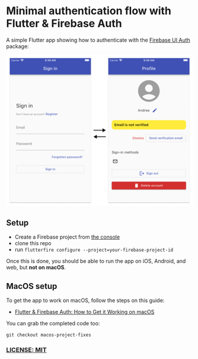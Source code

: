 # Minimal authentication flow with Flutter & Firebase Auth

A simple Flutter app showing how to authenticate with the [Firebase UI Auth](https://pub.dev/packages/firebase_ui_auth) package:

![Simple auth flow](/.github/images/simple-auth-flow.png)

## Setup

- Create a Firebase project from [the console](https://console.firebase.google.com/)
- clone this repo
- run `flutterfire configure --project=your-firebase-project-id`

Once this is done, you should be able to run the app on iOS, Android, and web, but **not on macOS**.

## MacOS setup

To get the app to work on macOS, follow the steps on this guide:

- [Flutter & Firebase Auth: How to Get it Working on macOS](https://codewithandrea.com/articles/flutter-firebase-auth-macos/)

You can grab the completed code too:

```
git checkout macos-project-fixes
```

### [LICENSE: MIT](LICENSE.md)